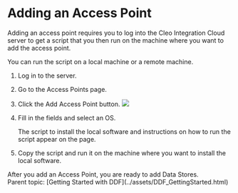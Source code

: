 # Adding an Access Point

<div class="body taskbody">

Adding an access point requires you to log into the Cleo Integration Cloud server to get a script that you then run on the machine where you want to add the access point.

<div class="section context">

You can run the script on a local machine or a remote machine.

</div>

1.  <span class="ph cmd">Log in to the server.</span>
2.  <span class="ph cmd">Go to the <span class="keyword wintitle">Access Points</span> page.</span>
3.  <span class="ph cmd">Click the <span class="ph uicontrol">Add Access Point</span> button. ![](../Images/AddAccessPointBtn.png)</span>
4.  <span class="ph cmd">Fill in the fields and select an OS.</span>

    <div class="itemgroup info">The script to install the local software and instructions on how to run the script appear on the page.</div>

5.  <span class="ph cmd">Copy the script and run it on the machine where you want to install the local software.</span>

<div class="section postreq">After you add an <span class="ph uicontrol">Access Point</span>, you are ready to add <span class="ph uicontrol">Data Stores</span>.</div>

</div>

<div class="related-links">

<div class="familylinks">

<div class="parentlink">Parent topic: [Getting Started with DDF](../assets/DDF_GettingStarted.html)</div>

</div>

</div>
